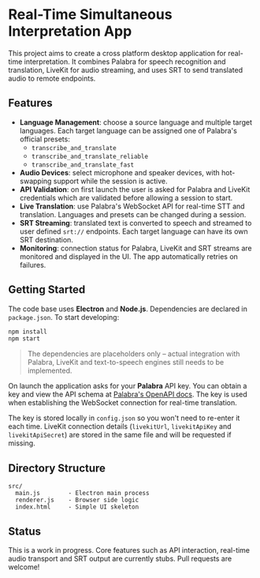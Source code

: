 # Real-Time Simultaneous Interpretation App

This project aims to create a cross platform desktop application for real-time interpretation. It combines Palabra for speech recognition and translation, LiveKit for audio streaming, and uses SRT to send translated audio to remote endpoints.

## Features

- **Language Management**: choose a source language and multiple target languages. Each target language can be assigned one of Palabra's official presets:
  - `transcribe_and_translate`
  - `transcribe_and_translate_reliable`
  - `transcribe_and_translate_fast`
- **Audio Devices**: select microphone and speaker devices, with hot-swapping support while the session is active.
- **API Validation**: on first launch the user is asked for Palabra and LiveKit credentials which are validated before allowing a session to start.
- **Live Translation**: use Palabra's WebSocket API for real-time STT and translation. Languages and presets can be changed during a session.
- **SRT Streaming**: translated text is converted to speech and streamed to user defined `srt://` endpoints. Each target language can have its own SRT destination.
- **Monitoring**: connection status for Palabra, LiveKit and SRT streams are monitored and displayed in the UI. The app automatically retries on failures.

## Getting Started

The code base uses **Electron** and **Node.js**. Dependencies are declared in `package.json`. To start developing:

```bash
npm install
npm start
```

> The dependencies are placeholders only – actual integration with Palabra, LiveKit and text-to-speech engines still needs to be implemented.

On launch the application asks for your **Palabra** API key. You can obtain a key and view the API schema at [Palabra's OpenAPI docs](https://api.palabra.ai/docs/openapi.json). The key is used when establishing the WebSocket connection for real-time translation.

The key is stored locally in `config.json` so you won't need to re-enter it each time.
LiveKit connection details (`livekitUrl`, `livekitApiKey` and `livekitApiSecret`) are stored in the same file and will be requested if missing.

## Directory Structure

```
src/
  main.js        - Electron main process
  renderer.js    - Browser side logic
  index.html     - Simple UI skeleton
```

## Status

This is a work in progress. Core features such as API interaction, real-time audio transport and SRT output are currently stubs. Pull requests are welcome!

